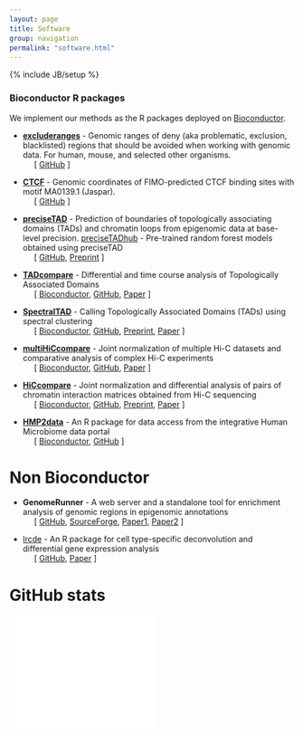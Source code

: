 ```yaml
---
layout: page
title: Software
group: navigation
permalink: "software.html"
---
```

{% include JB/setup %}

### Bioconductor R packages

We implement our methods as the R packages deployed on [Bioconductor](http://www.bioconductor.org).

- [**excluderanges**](https://github.com/Bioconductor/Contributions/issues/2269) - Genomic ranges of deny (aka problematic, exclusion, blacklisted) regions that should be avoided when working with genomic data. For human, mouse, and selected other organisms.
<br>&nbsp;&nbsp;&nbsp;&nbsp;&nbsp;[ [GitHub](https://github.com/mdozmorov/excluderanges) ]

- [**CTCF**](https://github.com/Bioconductor/Contributions/issues/2109) - Genomic coordinates of FIMO-predicted CTCF binding sites with motif MA0139.1 (Jaspar).
<br>&nbsp;&nbsp;&nbsp;&nbsp;&nbsp;[ [GitHub](https://github.com/mdozmorov/CTCF) ]

- [**preciseTAD**](https://dozmorovlab.github.io/preciseTAD/) - Prediction of boundaries of topologically associating domains (TADs) and chromatin loops from epigenomic data at base-level precision. [preciseTADhub](https://bioconductor.org/packages/preciseTADhub/) - Pre-trained random forest models obtained using preciseTAD
<br>&nbsp;&nbsp;&nbsp;&nbsp;&nbsp;[ [GitHub](https://github.com/dozmorovlab/preciseTAD/), [Preprint](https://doi.org/10.1101/2020.09.03.282186) ]

- [**TADcompare**](https://bioconductor.org/packages/TADCompare/) - Differential and time course analysis of Topologically Associated Domains
<br>&nbsp;&nbsp;&nbsp;&nbsp;&nbsp;[ [Bioconductor](https://bioconductor.org/packages/TADCompare/), [GitHub](https://github.com/dozmorovlab/TADCompare), [Paper](https://doi.org/10.3389/fgene.2020.00158) ]

- [**SpectralTAD**](https://bioconductor.org/packages/SpectralTAD/) - Calling Topologically Associated Domains (TADs) using spectral clustering
<br>&nbsp;&nbsp;&nbsp;&nbsp;&nbsp;[ [Bioconductor](https://bioconductor.org/packages/SpectralTAD/),  [GitHub](https://github.com/dozmorovlab/SpectralTAD), [Preprint](https://www.biorxiv.org/content/10.1101/549170v3), [Paper](https://doi.org/10.1186/s12859-020-03652-w) ]

- [**multiHiCcompare**](https://bioconductor.org/packages/multiHiCcompare/) - Joint normalization of multiple Hi-C datasets and comparative analysis of complex Hi-C experiments
<br>&nbsp;&nbsp;&nbsp;&nbsp;&nbsp;[ [Bioconductor](https://bioconductor.org/packages/multiHiCcompare/), [GitHub](https://github.com/dozmorovlab/multHiCcompare), [Paper](https://doi.org/10.1093/bioinformatics/btz048) ]

- [**HiCcompare**](https://bioconductor.org/packages/HiCcompare/) - Joint normalization and differential analysis of pairs of chromatin interaction matrices obtained from Hi-C sequencing
<br>&nbsp;&nbsp;&nbsp;&nbsp;&nbsp;[ [Bioconductor](https://bioconductor.org/packages/HiCcompare/), [GitHub](https://github.com/dozmorovlab/HiCcompare), [Preprint](https://www.biorxiv.org/content/10.1101/147850v2), [Paper](https://doi.org/10.1186/s12859-018-2288-x) ]

- [**HMP2data**](https://bioconductor.org/packages/HMP2Data/) - An R package for data access from the integrative Human Microbiome data portal
<br>&nbsp;&nbsp;&nbsp;&nbsp;&nbsp;[ [Bioconductor](https://bioconductor.org/packages/HMP2Data/), [GitHub](https://github.com/dozmorovlab/HMP2Data) ]

# Non Bioconductor

- **GenomeRunner** - A web server and a standalone tool for enrichment analysis of genomic regions in epigenomic annotations
<br>&nbsp;&nbsp;&nbsp;&nbsp;&nbsp;[ [GitHub](https://github.com/mdozmorov/genomerunner_web), [SourceForge](https://sourceforge.net/p/genomerunner), [Paper1](https://doi.org/10.1093/bioinformatics/btw169), [Paper2](https://doi.org/10.1093/bioinformatics/btr666) ]

- [lrcde](https://github.com/mdozmorov/lrcde.dev) - An R package for cell type-specific deconvolution and differential gene expression analysis
<br>&nbsp;&nbsp;&nbsp;&nbsp;&nbsp;[ [GitHub](https://github.com/mdozmorov/lrcde.dev), [Paper](https://doi.org/10.1186/s12859-016-1226-z) ]

# GitHub stats

<img src="https://github.com/mdozmorov/GitHub_metrics/blob/master/github-metrics.svg" height=200 >
